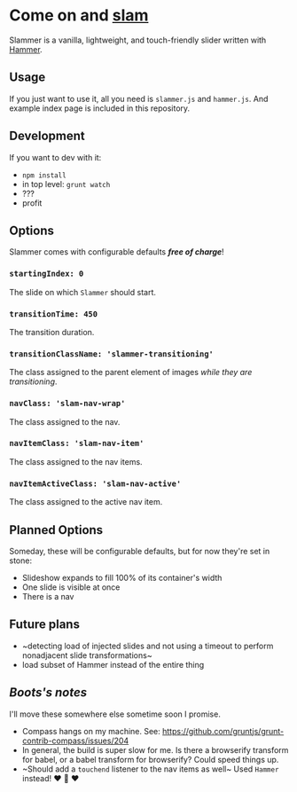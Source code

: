 # Come on and [slam](https://www.youtube.com/watch?v=3_vz-DzVm4I)

Slammer is a vanilla, lightweight, and touch-friendly 
slider written with [Hammer](http://hammerjs.github.io/).

## Usage

If you just want to use it, all you need is `slammer.js` and `hammer.js`. 
And example index page is included in this repository.

## Development

If you want to dev with it:

- `npm install`
- in top level: `grunt watch`
- ???
- profit


## Options
Slammer comes with configurable defaults _**free of charge**_!

### `startingIndex: 0` 
The slide on which `Slammer` should start.

### `transitionTime: 450`
The transition duration.

### `transitionClassName: 'slammer-transitioning'`
The class assigned to the parent element of images _while they are transitioning_.

### `navClass: 'slam-nav-wrap'`
The class assigned to the nav.

### `navItemClass: 'slam-nav-item'`
The class assigned to the nav items.

### `navItemActiveClass: 'slam-nav-active'`
The class assigned to the active nav item.

## Planned Options
Someday, these will be configurable defaults, but for now they're set in stone:

- Slideshow expands to fill 100% of its container's width
- One slide is visible at once
- There is a nav

## Future plans
- ~detecting load of injected slides and not using a timeout to perform nonadjacent slide transformations~
- load subset of Hammer instead of the entire thing

## _Boots's notes_
I'll move these somewhere else sometime soon I promise.

- Compass hangs on my machine. See: https://github.com/gruntjs/grunt-contrib-compass/issues/204
- In general, the build is super slow for me. Is there a browserify transform for babel, or a babel transform for browserify? Could speed things up.
- ~Should add a `touchend` listener to the nav items as well~ Used `Hammer` instead! :heart: :hammer: :heart:

